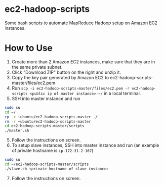 # ec2-hadoop-scripts
Some bash scripts to automate MapReduce Hadoop setup on Amazon EC2 instances.

# How to Use
1. Create more than 2 Amazon EC2 instances, make sure that they are in the same private subnet.
2. Click "Download ZIP" button on the right and unzip it.
3. Copy the key pair generated by Amazon EC2 to ec2-hadoop-scripts-master/files/ec2.pem
3. Run `scp -i ec2-hadoop-scripts-master/files/ec2.pem -r ec2-hadoop-scripts <public ip of master instance>:~/` in a local terminal.
4. SSH into master instance and run
```bash
sudo su
cd ~/
cp -r ~ubuntu/ec2-hadoop-scripts-master ./
rm -r ~ubuntu/ec2-hadoop-scripts-master
cd ec2-hadoop-scripts-master/scripts
./master.sh
```
5. Follow the instructions on screen.
6. To setup slave instances, SSH into master instance and run (an example of private hostname is `ip-172-31-2-167`)
```bash
sudo su
cd ~/ec2-hadoop-scripts-master/scripts
./slave.sh <private hostname of slave instance>
```
7. Follow the instructions on screen.
